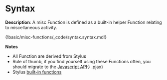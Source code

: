 # Syntax

__Description__: A misc Function is defined as a built-in helper Function relating to miscellaneous activity.

{!basic/misc-functions/_code/syntax.syntax.md!}

__Notes__

+ All Function are derived from Stylus
+ Rule of thumb, if you find yourself using these Functions often, you should migrate to the [Javascript API](../javascript/general.md){: .pjax}
+ <span class="stylus-tag">Stylus</span> [built-in functions](http://stylus-lang.com/docs/bifs.html)

<div class="cf"></div>
<div class="end"></div>


